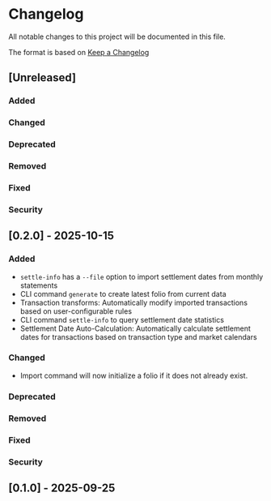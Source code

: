 # Changelog

All notable changes to this project will be documented in this file.

The format is based on [Keep a Changelog](https://keepachangelog.com/en/1.0.0/)

## [Unreleased]

### Added

### Changed

### Deprecated

### Removed

### Fixed

### Security


## [0.2.0] - 2025-10-15

### Added

- `settle-info` has a `--file` option to import settlement dates from monthly statements
- CLI command `generate` to create latest folio from current data
- Transaction transforms: Automatically modify imported transactions based on user-configurable rules
- CLI command `settle-info` to query settlement date statistics
- Settlement Date Auto-Calculation: Automatically calculate settlement dates for transactions based on transaction type and market calendars

### Changed

- Import command will now initialize a folio if it does not already exist.

### Deprecated

### Removed

### Fixed

### Security

## [0.1.0] - 2025-09-25

